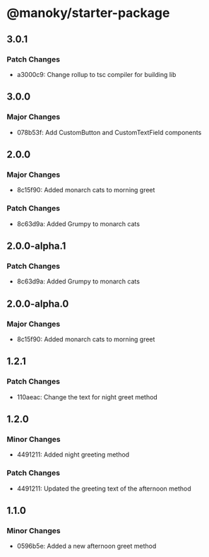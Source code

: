# @manoky/starter-package

## 3.0.1

### Patch Changes

- a3000c9: Change rollup to tsc compiler for building lib

## 3.0.0

### Major Changes

- 078b53f: Add CustomButton and CustomTextField components

## 2.0.0

### Major Changes

- 8c15f90: Added monarch cats to morning greet

### Patch Changes

- 8c63d9a: Added Grumpy to monarch cats

## 2.0.0-alpha.1

### Patch Changes

- 8c63d9a: Added Grumpy to monarch cats

## 2.0.0-alpha.0

### Major Changes

- 8c15f90: Added monarch cats to morning greet

## 1.2.1

### Patch Changes

- 110aeac: Change the text for night greet method

## 1.2.0

### Minor Changes

- 4491211: Added night greeting method

### Patch Changes

- 4491211: Updated the greeting text of the afternoon method

## 1.1.0

### Minor Changes

- 0596b5e: Added a new afternoon greet method
